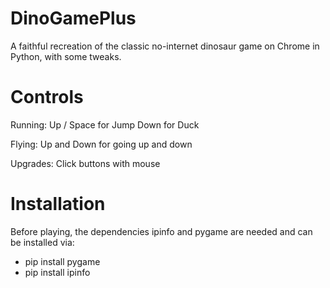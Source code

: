 # DinoGamePlus
A faithful recreation of the classic no-internet dinosaur game on Chrome in Python, with some tweaks.

# Controls
Running:
Up / Space for Jump
Down for Duck

Flying:
Up and Down for going up and down

Upgrades:
Click buttons with mouse

# Installation

Before playing, the dependencies ipinfo and pygame are needed and can be installed via:
* pip install pygame
* pip install ipinfo
